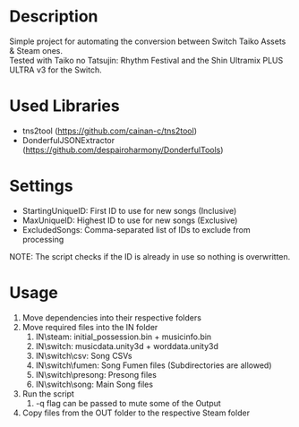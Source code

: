 # Description
Simple project for automating the conversion between Switch Taiko Assets & Steam ones.<br>
Tested with Taiko no Tatsujin: Rhythm Festival and the Shin Ultramix PLUS ULTRA v3 for the Switch.

# Used Libraries
- tns2tool (https://github.com/cainan-c/tns2tool)
- DonderfulJSONExtractor (https://github.com/despairoharmony/DonderfulTools)

# Settings
- StartingUniqueID: First ID to use for new songs (Inclusive)
- MaxUniqueID: Highest ID to use for new songs (Exclusive)
- ExcludedSongs: Comma-separated list of IDs to exclude from processing

NOTE: The script checks if the ID is already in use so nothing is overwritten.

# Usage
1. Move dependencies into their respective folders
2. Move required files into the IN folder
   1. IN\steam: initial_possession.bin + musicinfo.bin
   2. IN\switch: musicdata.unity3d + worddata.unity3d
   3. IN\switch\csv: Song CSVs
   4. IN\switch\fumen: Song Fumen files (Subdirectories are allowed)
   5. IN\switch\presong: Presong files
   6. IN\switch\song: Main Song files
3. Run the script
   1. -q flag can be passed to mute some of the Output
4. Copy files from the OUT folder to the respective Steam folder